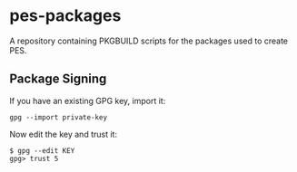 # pes-packages

A repository containing PKGBUILD scripts for the packages used to create PES.

## Package Signing

If you have an existing GPG key, import it:

```
gpg --import private-key
```

Now edit the key and trust it:

```
$ gpg --edit KEY
gpg> trust 5
```
